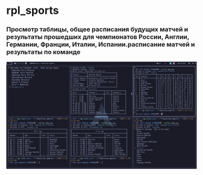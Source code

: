 # rpl_sports

### Просмотр таблицы, общее расписания будущих матчей и результаты прошедших для чемпионатов России, Англии, Германии, Франции, Италии, Испании.расписание матчей и результаты по команде


![This is an image](Screenshot-033.png)